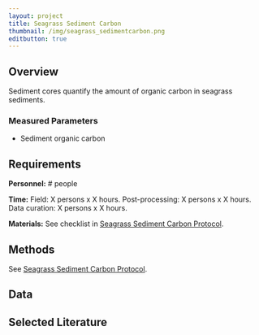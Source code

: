 ```yaml
---
layout: project
title: Seagrass Sediment Carbon
thumbnail: /img/seagrass_sedimentcarbon.png
editbutton: true
---
```


## Overview
Sediment cores quantify the amount of organic carbon in seagrass sediments.

### Measured Parameters
  - Sediment organic carbon

## Requirements
**Personnel:** # people

**Time:** 
Field: X persons x X hours.
Post-processing: X persons x X hours.
Data curation:  X persons x X hours.

**Materials:** See checklist in <a href="/assets/modules/seagrass/MarineGEO_Seagrass_Protocol_V20180821.pdf">Seagrass Sediment Carbon Protocol</a>.

## Methods

See <a href="/assets/modules/seagrass/MarineGEO_Seagrass_Protocol_V20180821.pdf">Seagrass Sediment Carbon Protocol</a>.

## Data

## Selected Literature
